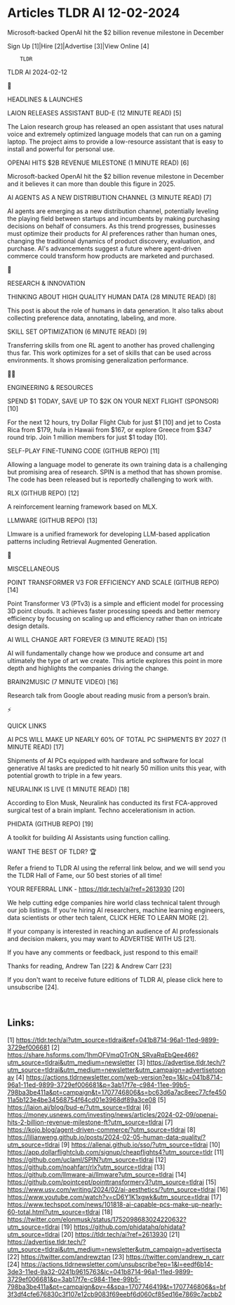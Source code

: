 # Articles TLDR AI 12-02-2024

Microsoft-backed OpenAI hit the $2 billion revenue milestone in
December  

Sign Up [1]|Hire [2]|Advertise [3]|View Online [4] 

		TLDR 

TLDR AI 2024-02-12

🚀 

HEADLINES & LAUNCHES

 LAION RELEASES ASSISTANT BUD-E (12 MINUTE READ) [5] 

 The Laion research group has released an open assistant that uses
natural voice and extremely optimized language models that can run on
a gaming laptop. The project aims to provide a low-resource assistant
that is easy to install and powerful for personal use. 

 OPENAI HITS $2B REVENUE MILESTONE (1 MINUTE READ) [6] 

 Microsoft-backed OpenAI hit the $2 billion revenue milestone in
December and it believes it can more than double this figure in 2025. 

 AI AGENTS AS A NEW DISTRIBUTION CHANNEL (3 MINUTE READ) [7] 

 AI agents are emerging as a new distribution channel, potentially
leveling the playing field between startups and incumbents by making
purchasing decisions on behalf of consumers. As this trend progresses,
businesses must optimize their products for AI preferences rather than
human ones, changing the traditional dynamics of product discovery,
evaluation, and purchase. AI's advancements suggest a future where
agent-driven commerce could transform how products are marketed and
purchased. 

🧠 

RESEARCH & INNOVATION

 THINKING ABOUT HIGH QUALITY HUMAN DATA (28 MINUTE READ) [8] 

 This post is about the role of humans in data generation. It also
talks about collecting preference data, annotating, labeling, and
more. 

 SKILL SET OPTIMIZATION (6 MINUTE READ) [9] 

 Transferring skills from one RL agent to another has proved
challenging thus far. This work optimizes for a set of skills that can
be used across environments. It shows promising generalization
performance. 

🧑‍💻 

ENGINEERING & RESOURCES

 SPEND $1 TODAY, SAVE UP TO $2K ON YOUR NEXT FLIGHT (SPONSOR) [10] 

 For the next 12 hours, try Dollar Flight Club for just $1 [10] and
jet to Costa Rica from $179, hula in Hawaii from $167, or explore
Greece from $347 round trip. Join 1 million members for just $1 today
[10]. 

 SELF-PLAY FINE-TUNING CODE (GITHUB REPO) [11] 

 Allowing a language model to generate its own training data is a
challenging but promising area of research. SPIN is a method that has
shown promise. The code has been released but is reportedly
challenging to work with. 

 RLX (GITHUB REPO) [12] 

 A reinforcement learning framework based on MLX. 

 LLMWARE (GITHUB REPO) [13] 

 Llmware is a unified framework for developing LLM-based application
patterns including Retrieval Augmented Generation. 

🎁 

MISCELLANEOUS

 POINT TRANSFORMER V3 FOR EFFICIENCY AND SCALE (GITHUB REPO) [14] 

 Point Transformer V3 (PTv3) is a simple and efficient model for
processing 3D point clouds. It achieves faster processing speeds and
better memory efficiency by focusing on scaling up and efficiency
rather than on intricate design details. 

 AI WILL CHANGE ART FOREVER (3 MINUTE READ) [15] 

 AI will fundamentally change how we produce and consume art and
ultimately the type of art we create. This article explores this point
in more depth and highlights the companies driving the change. 

 BRAIN2MUSIC (7 MINUTE VIDEO) [16] 

 Research talk from Google about reading music from a person’s
brain. 

⚡ 

QUICK LINKS

 AI PCS WILL MAKE UP NEARLY 60% OF TOTAL PC SHIPMENTS BY 2027 (1
MINUTE READ) [17] 

 Shipments of AI PCs equipped with hardware and software for local
generative AI tasks are predicted to hit nearly 50 million units this
year, with potential growth to triple in a few years. 

 NEURALINK IS LIVE (1 MINUTE READ) [18] 

 According to Elon Musk, Neuralink has conducted its first
FCA-approved surgical test of a brain implant. Techno accelerationism
in action. 

 PHIDATA (GITHUB REPO) [19] 

 A toolkit for building AI Assistants using function calling. 

WANT THE BEST OF TLDR? 🏆

Refer a friend to TLDR AI using the referral link below, and we will
send you the TLDR Hall of Fame, our 50 best stories of all time!

YOUR REFERRAL LINK - https://tldr.tech/ai?ref=2613930 [20]

 We help cutting edge companies hire world class technical talent
through our job listings. If you're hiring AI researchers, machine
learning engineers, data scientists or other tech talent, CLICK HERE
TO LEARN MORE [2]. 

If your company is interested in reaching an audience of AI
professionals and decision makers, you may want to ADVERTISE WITH US
[21]. 

If you have any comments or feedback, just respond to this email! 

Thanks for reading, 
Andrew Tan [22] & Andrew Carr [23] 

If you don't want to receive future editions of TLDR AI, please click
here to unsubscribe [24]. 

  

 

Links:
------
[1] https://tldr.tech/ai?utm_source=tldrai&ref=041b8714-96a1-11ed-9899-3729ef006681
[2] https://share.hsforms.com/1hmOFVmqOTrON_SRvaRqEbQee466?utm_source=tldrai&utm_medium=newsletter
[3] https://advertise.tldr.tech/?utm_source=tldrai&utm_medium=newsletter&utm_campaign=advertisetopnav
[4] https://actions.tldrnewsletter.com/web-version?ep=1&lc=041b8714-96a1-11ed-9899-3729ef006681&p=3ab17f7e-c984-11ee-99b5-798ba3be411a&pt=campaign&t=1707746806&s=bc63d6a7ac8eec77cfe45011a5b123e4be34568754f64cd01e3968df89a3ce08
[5] https://laion.ai/blog/bud-e/?utm_source=tldrai
[6] https://money.usnews.com/investing/news/articles/2024-02-09/openai-hits-2-billion-revenue-milestone-ft?utm_source=tldrai
[7] https://kojo.blog/agent-driven-commerce/?utm_source=tldrai
[8] https://lilianweng.github.io/posts/2024-02-05-human-data-quality/?utm_source=tldrai
[9] https://allenai.github.io/sso/?utm_source=tldrai
[10] https://app.dollarflightclub.com/signup/cheapflights4?utm_source=tldr
[11] https://github.com/uclaml/SPIN?utm_source=tldrai
[12] https://github.com/noahfarr/rlx?utm_source=tldrai
[13] https://github.com/llmware-ai/llmware?utm_source=tldrai
[14] https://github.com/pointcept/pointtransformerv3?utm_source=tldrai
[15] https://www.usv.com/writing/2024/02/ai-aesthetics/?utm_source=tldrai
[16] https://www.youtube.com/watch?v=cD6Y1K1xgwk&utm_source=tldrai
[17] https://www.techspot.com/news/101818-ai-capable-pcs-make-up-nearly-60-total.html?utm_source=tldrai
[18] https://twitter.com/elonmusk/status/1752098683024220632?utm_source=tldrai
[19] https://github.com/phidatahq/phidata?utm_source=tldrai
[20] https://tldr.tech/ai?ref=2613930
[21] https://advertise.tldr.tech/?utm_source=tldrai&utm_medium=newsletter&utm_campaign=advertisecta
[22] https://twitter.com/andrewztan
[23] https://twitter.com/andrew_n_carr
[24] https://actions.tldrnewsletter.com/unsubscribe?ep=1&l=eedf6b14-3de3-11ed-9a32-0241b9615763&lc=041b8714-96a1-11ed-9899-3729ef006681&p=3ab17f7e-c984-11ee-99b5-798ba3be411a&pt=campaign&pv=4&spa=1707746419&t=1707746806&s=bf3f3df4cfe676830c3f107e12cb9083f69eebf6d060cf85ed16e7869c7acbb2